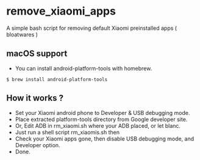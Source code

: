 # remove_xiaomi_apps
A simple bash script for removing default Xiaomi preinstalled apps ( bloatwares )

## macOS support
* You can install android-platform-tools with homebrew.
```shell
$ brew install android-platform-tools
```

## How it works ?
* Set your Xiaomi android phone to Developer & USB debugging mode.
* Place extracted platform-tools directory from Google developer site.
* Or, Edit ADB in rm_xiaomi.sh where your ADB placed, or let blanc.
* Just run a shell script rm_xiaomis.sh then 
* Check your Xiaomi apps gone, then disable USB debugging mode, and Developer option.
* Done.
